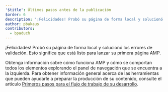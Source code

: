 ```yaml
---
'$title': Últimos pasos antes de la publicación
$order: 6
description: '¡Felicidades! Probó su página de forma local y solucionó los errores de validación. Esto significa que está listo para lanzar su primera página AMP.'
author: pbakaus
contributors:
  - bpaduch
---
```


¡Felicidades! Probó su página de forma local y solucionó los errores de validación. Esto significa que está listo para lanzar su primera página AMP.

Obtenga información sobre cómo funciona AMP y cómo se comportan todos los elementos explorando el panel de navegación que se encuentra a la izquierda. Para obtener información general acerca de las herramientas que pueden ayudarle a preparar la producción de su contenido, consulte el artículo [Primeros pasos para el flujo de trabajo de su desarrollo](https://developers.google.com/web/tools/setup/).
